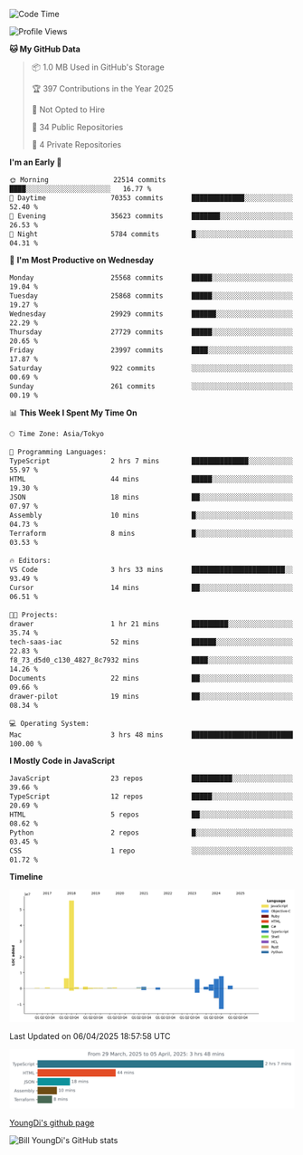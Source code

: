 <!--START_SECTION:waka-->
![Code Time](http://img.shields.io/badge/Code%20Time-1%2C275%20hrs%207%20mins-blue)

![Profile Views](http://img.shields.io/badge/Profile%20Views-0-blue)

**🐱 My GitHub Data** 

> 📦 1.0 MB Used in GitHub's Storage 
 > 
> 🏆 397 Contributions in the Year 2025
 > 
> 🚫 Not Opted to Hire
 > 
> 📜 34 Public Repositories 
 > 
> 🔑 4 Private Repositories 
 > 
**I'm an Early 🐤** 

```text
🌞 Morning                22514 commits       ████░░░░░░░░░░░░░░░░░░░░░   16.77 % 
🌆 Daytime                70353 commits       █████████████░░░░░░░░░░░░   52.40 % 
🌃 Evening                35623 commits       ███████░░░░░░░░░░░░░░░░░░   26.53 % 
🌙 Night                  5784 commits        █░░░░░░░░░░░░░░░░░░░░░░░░   04.31 % 
```
📅 **I'm Most Productive on Wednesday** 

```text
Monday                   25568 commits       █████░░░░░░░░░░░░░░░░░░░░   19.04 % 
Tuesday                  25868 commits       █████░░░░░░░░░░░░░░░░░░░░   19.27 % 
Wednesday                29929 commits       ██████░░░░░░░░░░░░░░░░░░░   22.29 % 
Thursday                 27729 commits       █████░░░░░░░░░░░░░░░░░░░░   20.65 % 
Friday                   23997 commits       ████░░░░░░░░░░░░░░░░░░░░░   17.87 % 
Saturday                 922 commits         ░░░░░░░░░░░░░░░░░░░░░░░░░   00.69 % 
Sunday                   261 commits         ░░░░░░░░░░░░░░░░░░░░░░░░░   00.19 % 
```


📊 **This Week I Spent My Time On** 

```text
🕑︎ Time Zone: Asia/Tokyo

💬 Programming Languages: 
TypeScript               2 hrs 7 mins        ██████████████░░░░░░░░░░░   55.97 % 
HTML                     44 mins             █████░░░░░░░░░░░░░░░░░░░░   19.30 % 
JSON                     18 mins             ██░░░░░░░░░░░░░░░░░░░░░░░   07.97 % 
Assembly                 10 mins             █░░░░░░░░░░░░░░░░░░░░░░░░   04.73 % 
Terraform                8 mins              █░░░░░░░░░░░░░░░░░░░░░░░░   03.53 % 

🔥 Editors: 
VS Code                  3 hrs 33 mins       ███████████████████████░░   93.49 % 
Cursor                   14 mins             ██░░░░░░░░░░░░░░░░░░░░░░░   06.51 % 

🐱‍💻 Projects: 
drawer                   1 hr 21 mins        █████████░░░░░░░░░░░░░░░░   35.74 % 
tech-saas-iac            52 mins             ██████░░░░░░░░░░░░░░░░░░░   22.83 % 
f8_73_d5d0_c130_4827_8c7932 mins             ████░░░░░░░░░░░░░░░░░░░░░   14.26 % 
Documents                22 mins             ██░░░░░░░░░░░░░░░░░░░░░░░   09.66 % 
drawer-pilot             19 mins             ██░░░░░░░░░░░░░░░░░░░░░░░   08.34 % 

💻 Operating System: 
Mac                      3 hrs 48 mins       █████████████████████████   100.00 % 
```

**I Mostly Code in JavaScript** 

```text
JavaScript               23 repos            ██████████░░░░░░░░░░░░░░░   39.66 % 
TypeScript               12 repos            █████░░░░░░░░░░░░░░░░░░░░   20.69 % 
HTML                     5 repos             ██░░░░░░░░░░░░░░░░░░░░░░░   08.62 % 
Python                   2 repos             █░░░░░░░░░░░░░░░░░░░░░░░░   03.45 % 
CSS                      1 repo              ░░░░░░░░░░░░░░░░░░░░░░░░░   01.72 % 
```



**Timeline**

![Lines of Code chart](https://raw.githubusercontent.com/Youngdi/Youngdi/master/assets/bar_graph.png)


 Last Updated on 06/04/2025 18:57:58 UTC
<!--END_SECTION:waka-->

![wakatime](./images/stat.svg)

[YoungDi's github page](https://youngdi.github.io)

![Bill YoungDi's GitHub stats](https://github-readme-stats.vercel.app/api?username=youngdi&count_private=true&show_icons=true)
